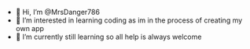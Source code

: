 - 👋 Hi, I’m @MrsDanger786
- 👀 I’m interested in learning coding as im in the process of creating my own app
- 🌱 I’m currently still learning so all help is always welcome
